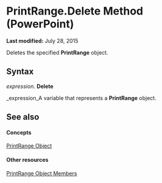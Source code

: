 
# PrintRange.Delete Method (PowerPoint)

 **Last modified:** July 28, 2015

Deletes the specified  **PrintRange** object.

## Syntax

 _expression_. **Delete**

 _expression_A variable that represents a  **PrintRange** object.


## See also


#### Concepts


 [PrintRange Object](62f098b3-5e67-8fa4-3af9-4507160fa1ad.md)
#### Other resources


 [PrintRange Object Members](f9c1a49e-572a-7e48-a6cc-2195391ed435.md)
